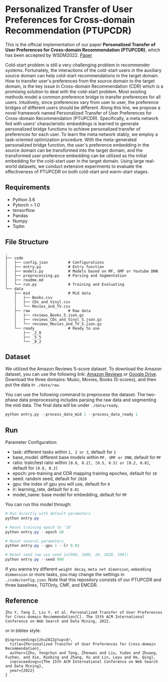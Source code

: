 # Personalized Transfer of User Preferences for Cross-domain Recommendation (PTUPCDR)
This is the official implementation of our paper **Personalized Transfer of User Preferences for Cross-domain Recommendation (PTUPCDR)**, which has been accepted by WSDM2022. [Paper](https://arxiv.org/pdf/2110.11154.pdf)

Cold-start problem is still a very challenging problem in recommender systems. Fortunately, the interactions of the cold-start users in the auxiliary source domain can help cold-start recommendations in the target domain. How to transfer user's preferences from the source domain to the target domain, is the key issue in Cross-domain Recommendation (CDR) which is a promising solution to deal with the cold-start problem. Most existing methods model a common preference bridge to transfer preferences for all users. Intuitively, since preferences vary from user to user, the preference bridges of different users should be different. Along this line, we propose a novel framework named Personalized Transfer of User Preferences for Cross-domain Recommendation (PTUPCDR). Specifically, a meta network fed with users' characteristic embeddings is learned to generate personalized bridge functions to achieve personalized transfer of preferences for each user. To learn the meta network stably, we employ a task-oriented optimization procedure. With the meta-generated personalized bridge function, the user's preference embedding in the source domain can be transformed into the target domain, and the transformed user preference embedding can be utilized as the initial embedding for the cold-start user in the target domain.  Using large real-world datasets, we conduct extensive experiments to evaluate the effectiveness of PTUPCDR on both cold-start and warm-start stages.

## Requirements

- Python 3.6
- Pytorch > 1.0
- tensorflow
- Pandas
- Numpy
- Tqdm

## File Structure

```
.
├── code
│   ├── config.json         # Configurations
│   ├── entry.py            # Entry function
│   ├── models.py           # Models based on MF, GMF or Youtube DNN
│   ├── preprocessing.py    # Parsing and Segmentation
│   ├── readme.md
│   └── run.py              # Training and Evaluating 
└── data
    ├── mid                 # Mid data
    │   ├── Books.csv
    │   ├── CDs_and_Vinyl.csv
    │   └── Movies_and_TV.csv
    ├── raw                 # Raw data
    │   ├── reviews_Books_5.json.gz
    │   ├── reviews_CDs_and_Vinyl_5.json.gz
    │   └── reviews_Movies_and_TV_5.json.gz
    └── ready               # Ready to use
        ├── _2_8
        ├── _5_5
        └── _8_2
```

## Dataset

We utilized the Amazon Reviews 5-score dataset. 
To download the Amazon dataset, you can use the following link: [Amazon Reviews](http://jmcauley.ucsd.edu/data/amazon/links.html) or [Google Drive](https://drive.google.com/drive/folders/1BR4W4eN4nI8aoJw0kvT0_AUC-jD5NeY8?usp=sharing). 
Download the three domains: Music, Movies, Books (5-scores), and then put the data in `./data/raw`.

You can use the following command to preprocess the dataset. 
The two-phase data preprocessing includes parsing the raw data and segmenting the mid data. 
The final data will be under `./data/ready`.

```python
python entry.py --process_data_mid 1 --process_data_ready 1
```

## Run

Parameter Configuration:

- task: different tasks within `1, 2 or 3`, default for `1`
- base_model: different base models within `MF, GMF or DNN`, default for `MF`
- ratio: train/test ratio within `[0.8, 0.2], [0.5, 0.5] or [0.2, 0.8]`, default for `[0.8, 0.2]`
- epoch: pre-training and CDR mapping training epoches, default for `10`
- seed: random seed, default for `2020`
- gpu: the index of gpu you will use, default for `0`
- lr: learning_rate, default for `0.01`
- model_name: base model for embedding, default for `MF`

You can run this model through:

```powershell
# Run directly with default parameters 
python entry.py

# Reset training epoch to `10`
python entry.py --epoch 20

# Reset several parameters
python entry.py --gpu 1 --lr 0.02

# Reset seed (we use seed in[900, 1000, 10, 2020, 500])
python entry.py --seed 900
```

If you wanna try different `weight decay`, `meta net dimension`, `embedding dimmension` or more tasks, you may change 
the settings in `./code/config.json`. Note that this repository consists of our PTUPCDR and three baselines, TGTOnly, CMF, and EMCDR.


## Reference

```
Zhu Y, Tang Z, Liu Y, et al. Personalized Transfer of User Preferences for Cross-domain Recommendation[C]. The 15th ACM International Conference on Web Search and Data Mining, 2022.
```

or in bibtex style:

```
@inproceedings{zhu2022ptupcdr,
  title={Personalized Transfer of User Preferences for Cross-domain Recommendation},
  author={Zhu, Yongchun and Tang, Zhenwei and Liu, Yudan and Zhuang, Fuzhen, and Xie, Ruobing and Zhang, Xu and Lin, Leyu and He, Qing},
  inproceedings={The 15th ACM International Conference on Web Search and Data Mining},
  year={2022}
}
```